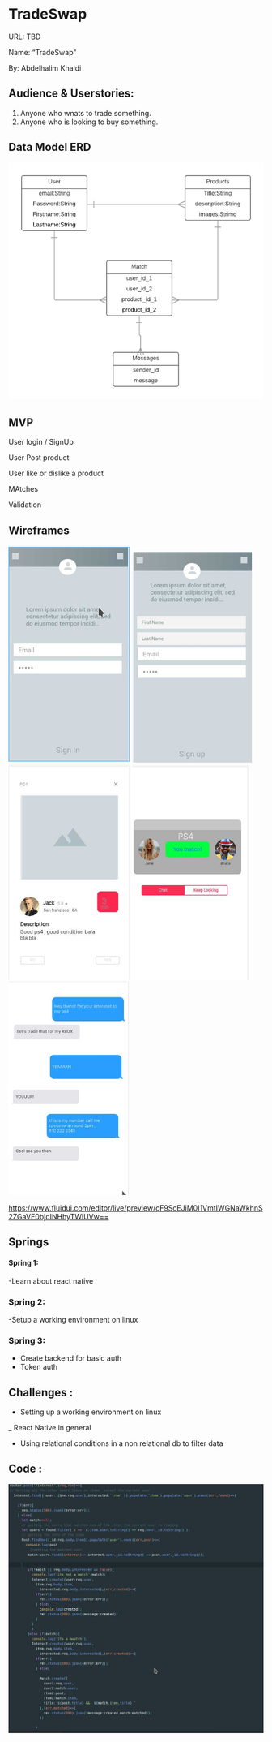 # TradeSwap
URL: TBD 

Name: “TradeSwap" 
  

By: Abdelhalim Khaldi 

## Audience & Userstories: 
1. Anyone who wnats to trade something. 
2. Anyone who is looking to buy something.

## Data Model ERD

![image of ERD](https://github.com/golden22a/TradeSwap/blob/dev/images/ERD.png "wireframe")

## MVP
User login / SignUp

User Post product

User like or dislike a product

MAtches


Validation

## Wireframes
![image of WIREFRAMES](https://github.com/golden22a/TradeSwap/blob/dev/images/login.png "wireframe")
![image of WIREFRAMES](https://github.com/golden22a/TradeSwap/blob/dev/images/signup.png "wireframe")
![image of WIREFRAMES](https://github.com/golden22a/TradeSwap/blob/dev/images/swipe.png "wireframe")
![image of WIREFRAMES](https://github.com/golden22a/TradeSwap/blob/dev/images/match.png "wireframe")
![image of WIREFRAMES](https://github.com/golden22a/TradeSwap/blob/dev/images/message.png "wireframe")


https://www.fluidui.com/editor/live/preview/cF9ScEJiM0I1VmtIWGNaWkhnS2ZGaVF0bjdINHhyTWlUVw==


## Springs

#### Spring 1:
-Learn about react native
### Spring 2:
-Setup a working environment on linux
### Spring 3:
- Create backend for basic auth
- Token auth

## Challenges :

- Setting up a working environment on linux

_   React Native in general

-  Using relational conditions in a non relational db to filter data

## Code :

![image of WIREFRAMES](https://github.com/golden22a/TradeSwap/blob/dev/images/code.png "wireframe")
